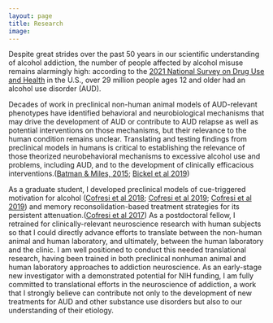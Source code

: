 ```yaml
---
layout: page
title: Research
image: 
---
```


Despite great strides over the past 50 years in our scientific understanding of alcohol addiction, the number of people affected by alcohol misuse remains alarmingly high: according to the [2021 National Survey on Drug Use and Health](https://www.niaaa.nih.gov/alcohols-effects-health/alcohol-topics/alcohol-facts-and-statistics/alcohol-use-disorder-aud-united-states) in the U.S., over 29 million people ages 12 and older had an alcohol use disorder (AUD). 

Decades of work in preclinical non-human animal models of AUD-relevant phenotypes have identified behavioral and neurobiological mechanisms that may drive the development of AUD or contribute to AUD relapse as well as potential interventions on those mechanisms, but their relevance to the human condition remains unclear. Translating and testing findings from preclinical models in humans is critical to establishing the relevance of those theorized neurobehavioral mechanisms to excessive alcohol use and problems, including AUD, and to the development of clinically efficacious interventions.([Batman & Miles, 2015](https://www.ncbi.nlm.nih.gov/pmc/articles/PMC4476605/); [Bickel et al 2019](https://doi.org/10.1111%2Facer.13912))


As a graduate student, I developed preclinical models of cue-triggered motivation for alcohol ([Cofresi et al 2018](/assets/docs/pub/cofresi2018.pdf); [Cofresi et al 2019](/assets/docs/pub/cofresi2019_cue.pdf); [Cofresi et al 2019](/assets/docs/pub/cofresi2019_alcohol.pdf)) and memory reconsolidation-based treatment strategies for its persistent attenuation.([Cofresi et al 2017](/assets/docs/pub/Cofresi2017.pdf)) As a postdoctoral fellow, I retrained for clinically-relevant neuroscience research with human subjects so that I could directly advance efforts to translate between the non-human animal and human laboratory, and ultimately, between the human laboratory and the clinic. I am well positioned to conduct this needed translational research, having been trained in both preclinical nonhuman animal and human laboratory approaches to addiction neuroscience. As an early-stage new investigator with a demonstrated potential for NIH funding, I am fully committed to translational efforts in the neuroscience of addiction, a work that I strongly believe can contribute not only to the development of new treatments for AUD and other substance use disorders but also to our understanding of their etiology. 
